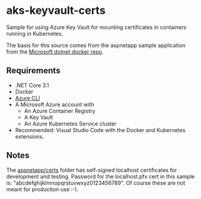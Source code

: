# aks-keyvault-certs

Sample for using Azure Key Vault for mounting certificates in containers running in Kubernetes.

The basis for this source comes from the aspnetapp sample application from the
[Microsoft dotnet docker repo](https://github.com/dotnet/dotnet-docker).

## Requirements

- .NET Core 3.1
- Docker
- [Azure CLI](https://docs.microsoft.com/en-us/cli/azure/install-azure-cli?view=azure-cli-latest)
- A Microsoft Azure account with
  - An Azure Container Registry
  - A Key Vault
  - An Azure Kubernetes Service cluster
- Recommended: Visual Studio Code with the Docker and Kubernetes extensions.

## Notes

The [aspnetapp/certs](aspnetapp/certs) folder has self-signed localhost certificates for
development and testing. Password for the localhost.pfx cert in this sample is: "abcdefghijklmnopqrstuvwxyz0123456789". Of course these are not meant for
production use :-).
